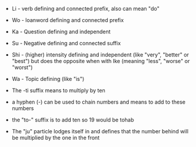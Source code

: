 - Li - verb defining and connected prefix, also can mean "do"

- Wo - loanword defining and connected prefix

+ Ka - Question defining and independent

- Su - Negative defining and connected suffix

- Shi - (higher) intensity defining and independent (like "very", "better" or "best") but does the opposite when with Ike (meaning "less", "worse" or "worst")

- Wa - Topic defining (like "is")

- The -ti suffix means to multiply by ten

- a hyphen (-) can be used to chain numbers and means to add to these numbers

- the "to-" suffix is to add ten so 19 would be tohab

- The "ju" particle lodges itself in and defines that the number behind will be multiplied by the one in the front